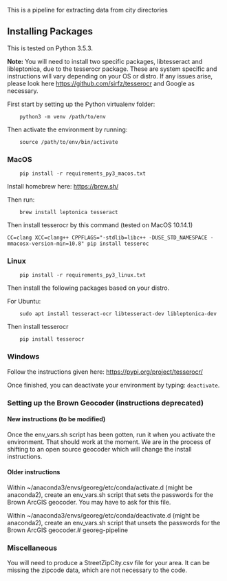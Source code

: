 This is a pipeline for extracting data from city directories


## Installing Packages

This is tested on Python 3.5.3.

**Note:** You will need to install two specific packages, libtesseract and libleptonica, due to the tesserocr package. These are system specific and instructions will vary depending on your OS or distro. If any issues arise, please look here https://github.com/sirfz/tesserocr and Google as necessary.

First start by setting up the Python virtualenv folder:

``` 
    python3 -m venv /path/to/env
```

Then activate the environment by running:

```
    source /path/to/env/bin/activate
```

### MacOS

```
    pip install -r requirements_py3_macos.txt
```

Install homebrew here: https://brew.sh/

Then run:

``` 
    brew install leptonica tesseract
```

Then install tesserocr by this command (tested on MacOS 10.14.1)


```CC=clang XCC=clang++ CPPFLAGS="-stdlib=libc++ -DUSE_STD_NAMESPACE -mmacosx-version-min=10.8" pip install tesseroc```

### Linux

```
    pip install -r requirements_py3_linux.txt
```

Then install the following packages based on your distro. 

For Ubuntu:

``` 
    sudo apt install tesseract-ocr libtesseract-dev libleptonica-dev
```

Then install tesserocr

```
    pip install tesserocr
```

### Windows

Follow the instructions given here: https://pypi.org/project/tesserocr/



Once finished, you can deactivate your environment by typing: `deactivate`. 

### Setting up the Brown Geocoder (instructions deprecated)

#### New instructions (to be modified)

Once the env_vars.sh script has been gotten, run it when you activate the environment. That should work at the moment. We are in the process of shifting to an open source geocoder which will change the install instructions. 

#### Older instructions

Within ~/anaconda3/envs/georeg/etc/conda/activate.d (might be anaconda2), create an env_vars.sh script that sets the passwords for the Brown ArcGIS geocoder.  You may have to ask for this file.

Within ~/anaconda3/envs/georeg/etc/conda/deactivate.d (might be anaconda2), create an env_vars.sh script that unsets the passwords for the Brown ArcGIS geocoder.# georeg-pipeline

### Miscellaneous 

You will need to produce a StreetZipCity.csv file for your area.  It can be missing the zipcode data, which are not necessary to the code.




